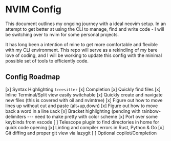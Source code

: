 # NVIM Config

This document outlines my ongoing journey with a ideal neovim setup. 
In an attempt to get better at using the CLI to manage, find and write code - 
I will be switching over to nvim for some personal projects.

It has long been a intention of mine to get more comfortable and flexible with my CLI environment. 
This repo will serve as a rekindling of my bare love of coding, and I will be working to update this config with the minimal possible set of tools to efficiently code.

## Config Roadmap

[x] Syntax Highlighting `treesitter`
[x] Completion
[x] Quickly find files
[x] Inline Terminal/Split view easily switchable
[x] Quickly create and navigate new files (this is covered with oil and nvimtree)
[x] Figure out how to move lines up without cut and paste (alt+up,down)
[x] Figure out how to move back a word in a line `b`ack
[x] Bracket highlighting (pending with rainbow-delimiters --- need to make pretty with color scheme
[x] Port over some keybinds from vscode
[ ] Telescope plugin to find directories in home for quick code opening
[x] Linting and compiler errors in Rust, Python & Go
[x] Git diffing and proper git view via lazygit
[ ] Optional copilot/Completion
